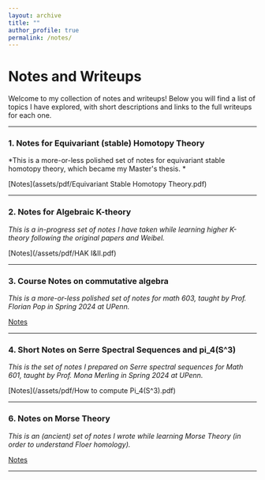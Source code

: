 ```yaml
---
layout: archive
title: ""
author_profile: true
permalink: /notes/
---
```



# Notes and Writeups

Welcome to my collection of notes and writeups! Below you will find a list of topics I have explored, with short descriptions and links to the full writeups for each one.

---


### 1. **Notes for Equivariant (stable) Homotopy Theory**

*This is a more-or-less polished set of notes for equivariant stable homotopy theory, which became my Master's thesis. *

[Notes](assets/pdf/Equivariant Stable Homotopy Theory.pdf)

---

### 2. **Notes for Algebraic K-theory**

*This is a in-progress set of notes I have taken while learning higher K-theory following the original papers and Weibel.*

[Notes](/assets/pdf/HAK I&II.pdf)

---

### 3. **Course Notes on commutative algebra**

*This is a more-or-less polished set of notes for math 603, taught by Prof. Florian Pop in Spring 2024 at UPenn.*

[Notes](/assets/pdf/603.pdf)

---

### 4. **Short Notes on Serre Spectral Sequences and pi_4(S^3)**

*This is the set of notes I prepared on Serre spectral sequences for Math 601, taught by Prof. Mona Merling in Spring 2024 at UPenn.*

[Notes](/assets/pdf/How to compute Pi_4(S^3).pdf)

---

### 6. **Notes on Morse Theory**

*This is an (ancient) set of notes I wrote while learning Morse Theory (in order to understand Floer homology).*

[Notes](/assets/pdf/Morse_Theory.pdf)

---



